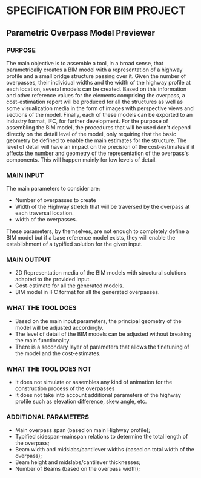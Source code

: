 # SPECIFICATION FOR BIM PROJECT
## Parametric Overpass Model Previewer

### PURPOSE

The main objective is to assemble a tool, in a broad sense, that parametrically creates a BIM model with a representation of a highway profile and a small bridge structure passing over it. Given the number of overpasses, their individual widths and the width of the highway profile at each location, several models can be created. 
Based on this information and other reference values for the elements comprising the overpass, a cost-estimation report will be produced for all the structures as well as some visualization media in the form of images with perspective views and sections of the model.
Finally, each of these models can be exported to an industry format, IFC, for further development.
For the purpose of assembling the BIM model, the procedures that will be used don't depend directly on the detail level of the model, only requiring that the basic geometry be defined to enable the main estimates for the structure. The level of detail will have an impact on the precision of the cost-estimates if it affects the number and geometry of the representation of the overpass's components. This will happen mainly for low levels of detail.


### MAIN INPUT

The main parameters to consider are:

* Number of overpasses to create
* Width of the Highway stretch that will be traversed by the overpass at each traversal location.
* width of the overpasses.

These parameters, by themselves, are not enough to completely define a BIM model but if a base reference model exists, they will enable the establishment of a typified solution for the given input.


### MAIN OUTPUT

* 2D Representation media of the BIM models with structural solutions adapted to the provided input.
* Cost-estimate for all the generated models.
* BIM model in IFC format for all the generated overpasses.


### WHAT THE TOOL DOES

* Based on the main input parameters, the principal geometry of the model will be adjusted accordingly.
* The level of detail of the BIM models can be adjusted without breaking the main functionality.
* There is a secondary layer of parameters that allows the finetuning of the model and the cost-estimates.


### WHAT THE TOOL DOES NOT

* It does not simulate or assembles any kind of animation for the construction process of the overpasses
* It does not take into account additional parameters of the highway profile such as elevation difference, skew angle, etc.


### ADDITIONAL PARAMETERS 

* Main overpass span (based on main Highway profile);
* Typified sidespan-mainspan relations to determine the total length of the overpass;
* Beam width and midslabs/cantilever widths (based on total width of the overpass);
* Beam height and midslabs/cantilever thicknesses;
* Number of Beams (based on the overpass width);

